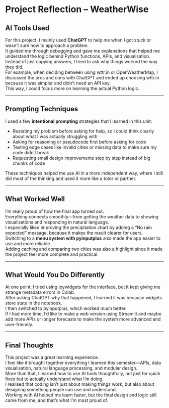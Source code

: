 # Project Reflection – WeatherWise

## AI Tools Used  
For this project, I mainly used **ChatGPT** to help me when I got stuck or wasn’t sure how to approach a problem.  
It guided me through debugging and gave me explanations that helped me understand the logic behind Python functions, APIs, and visualisation.  
Instead of just copying answers, I tried to ask why things worked the way they did.  
For example, when deciding between using wttr.in or OpenWeatherMap, I discussed the pros and cons with ChatGPT and ended up choosing wttr.in because it was simpler and didn’t need an API key.  
This way, I could focus more on learning the actual Python logic.

---

## Prompting Techniques  
I used a few **intentional prompting** strategies that I learned in this unit:  
- Restating my problem before asking for help, so I could think clearly about what I was actually struggling with  
- Asking for reasoning or pseudocode first before asking for code  
- Testing edge cases like invalid cities or missing data to make sure my code didn’t break  
- Requesting small design improvements step by step instead of big chunks of code  

These techniques helped me use AI in a more independent way, where I still did most of the thinking and used it more like a tutor or partner.

---

## What Worked Well  
I’m really proud of how the final app turned out.  
Everything connects smoothly—from getting the weather data to showing visualisations and responding in natural language.  
I especially liked improving the precipitation chart by adding a “No rain expected” message, because it makes the result clearer for users.  
Switching to a **menu system with pyinputplus** also made the app easier to use and more reliable.  
Adding caching and comparing two cities was also a highlight since it made the project feel more complete and practical.

---

## What Would You Do Differently  
At one point, I tried using ipywidgets for the interface, but it kept giving me strange metadata errors in Colab.  
After asking ChatGPT why that happened, I learned it was because widgets store state in the notebook.  
I then switched to pyinputplus, which worked much better.  
If I had more time, I’d like to make a web version using Streamlit and maybe add more APIs or longer forecasts to make the system more advanced and user-friendly.

---

## Final Thoughts  
This project was a great learning experience.  
I feel like it brought together everything I learned this semester—APIs, data visualisation, natural language processing, and modular design.  
More than that, I learned how to use AI tools thoughtfully, not just for quick fixes but to actually understand what I’m doing.  
I realised that coding isn’t just about making things work, but also about designing something people can use and understand.  
Working with AI helped me learn faster, but the final design and logic still came from me, and that’s what I’m most proud of.


